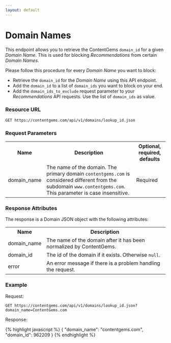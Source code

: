 ```yaml
---
layout: default
---
```


# Domain Names

This endpoint allows you to retrieve the ContentGems `domain_id` for a given *Domain Name*. This is used for blocking *Recommendations* from certain *Domain Names*.

Please follow this procedure for every *Domain Name* you want to block:

* Retrieve the `domain_id` for the *Domain Name* using this API endpoint.
* Add the `domain_id` to a list of `domain_ids` you want to block on your end.
* Add the `domain_ids_to_exclude` request parameter to your *Recommendations* API requests. Use the list of `domain_ids` as value.

### Resource URL

`GET https://contentgems.com/api/v1/domains/lookup_id.json`

### Request Parameters

<table>
  <tr>
    <th>Name</th><th>Description</th><th>Optional, required, defaults</th>
  </tr>
  <tr>
    <td>domain_name</td><td>The name of the domain. The primary domain <code>contentgems.com</code> is considered different from the subdomain <code>www.contentgems.com</code>. This parameter is case insensitive.</td><td>Required</td>
  </tr>
</table>

### Response Attributes

The response is a Domain JSON object with the following attributes:

<table>
  <tr>
    <th>Name</th><th>Description</th>
  </tr>
  <tr>
    <td>domain_name</td><td>The name of the domain after it has been normalized by ContentGems.</td>
  </tr>
  <tr>
    <td>domain_id</td><td>The id of the domain if it exists. Otherwise <code>null</code>.</td>
  </tr>
  <tr>
    <td>error</td><td>An error message if there is a problem handling the request.</td>
  </tr>
</table>

### Example

Request:

`GET https://contentgems.com/api/v1/domains/lookup_id.json?domain_name=ContentGems.com`

Response:

{% highlight javascript %}
{
  "domain_name": "contentgems.com",
  "domain_id": 962209
}
{% endhighlight %}
